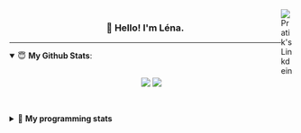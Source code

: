 <!--
<a href="https://twitter.com" target="_blank" rel="nofollow">
 <img align="right" alt="Pratik's Twitter" width="22px" src="https://cdn.jsdelivr.net/npm/simple-icons@v3/icons/twitter.svg" />
</a> 

-->
<a href="https://www.linkedin.com/in/lenagiacalone/" target="_blank" rel="nofollow">
 <img align="right" alt="Pratik's Linkdein" width="22px" src="https://cdn.jsdelivr.net/npm/simple-icons@v3/icons/linkedin.svg" />
</a>



<h3 align="center">👋 Hello! I'm Léna.</h3>

---

<!--
**lgiacalo/lgiacalo** is a ✨ _special_ ✨ repository because its `README.md` (this file) appears on your GitHub profile.

Here are some ideas to get you started:

- 🔭 I’m currently working on ...
- 🌱 I’m currently learning ...
- 👯 I’m looking to collaborate on ...
- 🤔 I’m looking for help with ...
- 💬 Ask me about ...
- 📫 How to reach me: ...
- 😄 Pronouns: ...
- ⚡ Fun fact: ...
-->

<details open>
 <summary> 😇 <b>My Github Stats</b>: </summary>
<br>
<p align = "center">
  <img src = "https://github-readme-stats.vercel.app/api?username=lgiacalo&show_icons=true&theme=nord" width="420">
  <img src = "https://github-readme-stats.vercel.app/api/top-langs/?username=lgiacalo&layout=compact&theme=nord">
</p>
 
<br>
<p align = "center">
  <imp src = "https://github-readme-stats.vercel.app/api/wakatime?username=lgiacalo&theme=nord">
</p>

</details>

<details>
 <summary>🤖 <b>My programming stats</b></summary>
 <br>
 
<!--START_SECTION:waka-->
![Lines of code](https://img.shields.io/badge/From%20Hello%20World%20I%27ve%20Written-881%20Thousand%20lines%20of%20code-blue)

**🐱 My GitHub Data** 

> 🏆 1,083 Contributions in the Year 2021
 > 
> 📦 297.7 kB Used in GitHub's Storage 
 > 
> 🚫 Not Opted to Hire
 > 
> 📜 44 Public Repositories 
 > 
> 🔑 34 Private Repositories  
 > 
**I'm an Early 🐤** 

```text
🌞 Morning    128 commits    █████░░░░░░░░░░░░░░░░░░░░   21.84% 
🌆 Daytime    303 commits    █████████████░░░░░░░░░░░░   51.71% 
🌃 Evening    148 commits    ██████░░░░░░░░░░░░░░░░░░░   25.26% 
🌙 Night      7 commits      ░░░░░░░░░░░░░░░░░░░░░░░░░   1.19%

```
📅 **I'm Most Productive on Thursday** 

```text
Monday       84 commits     ███░░░░░░░░░░░░░░░░░░░░░░   14.33% 
Tuesday      58 commits     ██░░░░░░░░░░░░░░░░░░░░░░░   9.9% 
Wednesday    118 commits    █████░░░░░░░░░░░░░░░░░░░░   20.14% 
Thursday     136 commits    █████░░░░░░░░░░░░░░░░░░░░   23.21% 
Friday       63 commits     ██░░░░░░░░░░░░░░░░░░░░░░░   10.75% 
Saturday     23 commits     █░░░░░░░░░░░░░░░░░░░░░░░░   3.92% 
Sunday       104 commits    ████░░░░░░░░░░░░░░░░░░░░░   17.75%

```


📊 **This Week I Spent My Time On** 

```text
⌚︎ Time Zone: Europe/Paris

💬 Programming Languages: 
JavaScript               14 hrs 25 mins      █████████████████░░░░░░░░   68.16% 
Markdown                 6 hrs 31 mins       ███████░░░░░░░░░░░░░░░░░░   30.84% 
Bash                     10 mins             ░░░░░░░░░░░░░░░░░░░░░░░░░   0.83% 
Other                    1 min               ░░░░░░░░░░░░░░░░░░░░░░░░░   0.13% 
SQL                      0 secs              ░░░░░░░░░░░░░░░░░░░░░░░░░   0.03%

🔥 Editors: 
VS Code                  21 hrs 9 mins       █████████████████████████   100.0%

🐱‍💻 Projects: 
augmentation_capital     12 hrs 1 min        ██████████████░░░░░░░░░░░   56.82% 
Work                     5 hrs 34 mins       ██████░░░░░░░░░░░░░░░░░░░   26.38% 
pappers-importers        2 hrs 46 mins       ███░░░░░░░░░░░░░░░░░░░░░░   13.13% 
pappers-engine           46 mins             █░░░░░░░░░░░░░░░░░░░░░░░░   3.67%

💻 Operating System: 
Mac                      21 hrs 9 mins       █████████████████████████   100.0%

```

**I Mostly Code in C** 

```text
C                        26 repos            ████████░░░░░░░░░░░░░░░░░   32.1% 
JavaScript               16 repos            █████░░░░░░░░░░░░░░░░░░░░   19.75% 
HTML                     8 repos             ██░░░░░░░░░░░░░░░░░░░░░░░   9.88% 
Shell                    8 repos             ██░░░░░░░░░░░░░░░░░░░░░░░   9.88% 
C++                      4 repos             █░░░░░░░░░░░░░░░░░░░░░░░░   4.94%

```


**Timeline**

![Chart not found](https://raw.githubusercontent.com/lgiacalo/lgiacalo/main/charts/bar_graph.png) 


 Last Updated on 17/12/2021
<!--END_SECTION:waka-->

</details>
